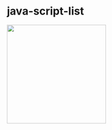 # java-script-list

<a href="https://aslamcsebd.github.io/javaScriptList/" target="_blank">
   <img src="assets/images/click_me.png" width="auto" height="260">
</a>   
